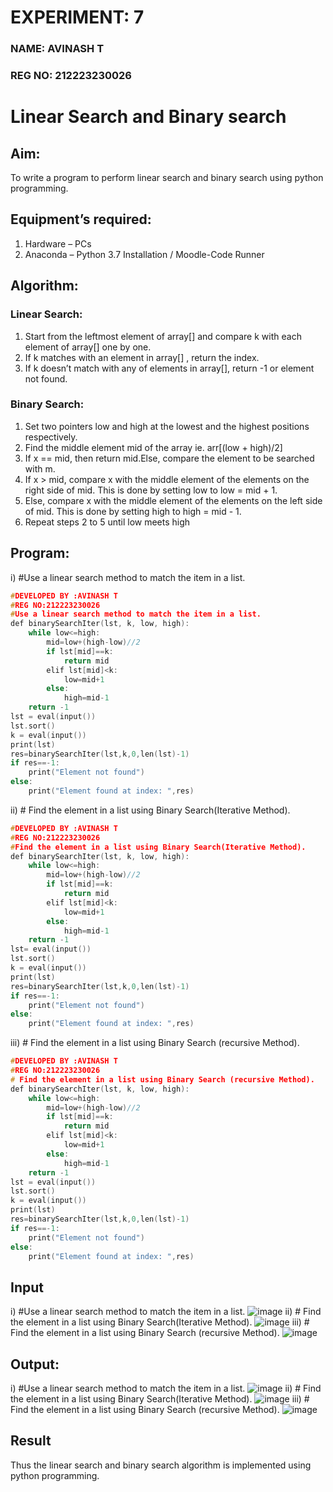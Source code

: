 # EXPERIMENT: 7
### NAME: AVINASH T
### REG NO: 212223230026
# Linear Search and Binary search
## Aim:
To write a program to perform linear search and binary search using python programming.
## Equipment’s required:
1.	Hardware – PCs
2.	Anaconda – Python 3.7 Installation / Moodle-Code Runner
## Algorithm:
### Linear Search:
1.	Start from the leftmost element of array[] and compare k with each element of array[] one by one.
2.	If k matches with an element in array[] , return the index.
3.	If k doesn’t match with any of elements in array[], return -1 or element not found.
### Binary Search:
1.	Set two pointers low and high at the lowest and the highest positions respectively.
2.	Find the middle element mid of the array ie. arr[(low + high)/2]
3.	If x == mid, then return mid.Else, compare the element to be searched with m.
4.	If x > mid, compare x with the middle element of the elements on the right side of mid. This is done by setting low to low = mid + 1.
5.	Else, compare x with the middle element of the elements on the left side of mid. This is done by setting high to high = mid - 1.
6.	Repeat steps 2 to 5 until low meets high
## Program:
i)	#Use a linear search method to match the item in a list.
```c
#DEVELOPED BY :AVINASH T
#REG NO:212223230026
#Use a linear search method to match the item in a list.
def binarySearchIter(lst, k, low, high):
    while low<=high:
        mid=low+(high-low)//2
        if lst[mid]==k:
            return mid
        elif lst[mid]<k:
            low=mid+1
        else:
            high=mid-1
    return -1
lst = eval(input())
lst.sort()
k = eval(input()) 
print(lst)
res=binarySearchIter(lst,k,0,len(lst)-1)
if res==-1:
    print("Element not found")
else:
    print("Element found at index: ",res)
```
ii)	# Find the element in a list using Binary Search(Iterative Method).
```c
#DEVELOPED BY :AVINASH T
#REG NO:212223230026
#Find the element in a list using Binary Search(Iterative Method).
def binarySearchIter(lst, k, low, high):
    while low<=high:
        mid=low+(high-low)//2
        if lst[mid]==k:
            return mid
        elif lst[mid]<k:
            low=mid+1
        else:
            high=mid-1
    return -1
lst= eval(input())
lst.sort()
k = eval(input()) 
print(lst)
res=binarySearchIter(lst,k,0,len(lst)-1)
if res==-1:
    print("Element not found")
else:
    print("Element found at index: ",res)
```
iii)	# Find the element in a list using Binary Search (recursive Method).
```c
#DEVELOPED BY :AVINASH T
#REG NO:212223230026
# Find the element in a list using Binary Search (recursive Method).
def binarySearchIter(lst, k, low, high):
    while low<=high:
        mid=low+(high-low)//2
        if lst[mid]==k:
            return mid
        elif lst[mid]<k:
            low=mid+1
        else:
            high=mid-1
    return -1
lst = eval(input())
lst.sort()
k = eval(input()) 
print(lst)
res=binarySearchIter(lst,k,0,len(lst)-1)
if res==-1:
    print("Element not found")
else:
    print("Element found at index: ",res)
```
## Input
i)	#Use a linear search method to match the item in a list.
![image](https://github.com/AVINASH05T/Search-Algorithms/assets/151514286/f2794e59-924a-4cf8-83ed-472cbdb846d4)
ii)	# Find the element in a list using Binary Search(Iterative Method).
![image](https://github.com/AVINASH05T/Search-Algorithms/assets/151514286/4755c72c-a87b-41c2-b1d0-0a8a4b0d6d64)
iii)	# Find the element in a list using Binary Search (recursive Method).
![image](https://github.com/AVINASH05T/Search-Algorithms/assets/151514286/704eb9a1-d038-436f-af47-c69de1a85204)

## Output:
i)	#Use a linear search method to match the item in a list.
![image](https://github.com/AVINASH05T/Search-Algorithms/assets/151514286/d277caf7-6b57-4b2e-a40a-8139d2e5bb2c)
ii)	# Find the element in a list using Binary Search(Iterative Method).
![image](https://github.com/AVINASH05T/Search-Algorithms/assets/151514286/e3221d9e-a9e1-4792-94bc-30eb6fcf18fa)
iii)	# Find the element in a list using Binary Search (recursive Method).
![image](https://github.com/AVINASH05T/Search-Algorithms/assets/151514286/3e0ee766-5563-4634-adb9-56a2fa16155d)

## Result
Thus the linear search and binary search algorithm is implemented using python programming.
